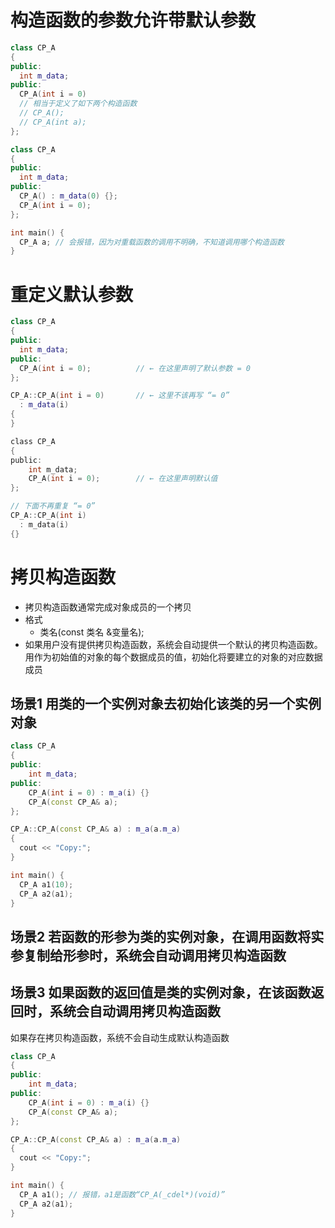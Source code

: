 # 构造函数的参数允许带默认参数

```cpp
class CP_A
{
public:
  int m_data;
public:
  CP_A(int i = 0)
  // 相当于定义了如下两个构造函数
  // CP_A();
  // CP_A(int a);
};
```

```cpp
class CP_A
{
public:
  int m_data;
public:
  CP_A() : m_data(0) {};
  CP_A(int i = 0);
};

int main() {
  CP_A a; // 会报错，因为对重载函数的调用不明确，不知道调用哪个构造函数
}
```

# 重定义默认参数

```cpp
class CP_A
{
public:
  int m_data;
public:
  CP_A(int i = 0);          // ← 在这里声明了默认参数 = 0
};

CP_A::CP_A(int i = 0)       // ← 这里不该再写 “= 0”
  : m_data(i)
{
}

```

```c
class CP_A
{
public:
    int m_data;
    CP_A(int i = 0);        // ← 在这里声明默认值
};

// 下面不再重复 “= 0”
CP_A::CP_A(int i)
  : m_data(i)
{}
```

# 拷贝构造函数

- 拷贝构造函数通常完成对象成员的一个拷贝
- 格式
  - 类名(const 类名 &变量名);
- 如果用户没有提供拷贝构造函数，系统会自动提供一个默认的拷贝构造函数。用作为初始值的对象的每个数据成员的值，初始化将要建立的对象的对应数据成员

## 场景1 用类的一个实例对象去初始化该类的另一个实例对象

```cpp
class CP_A
{
public:
    int m_data;
public:
  	CP_A(int i = 0) : m_a(i) {}
  	CP_A(const CP_A& a);
};

CP_A::CP_A(const CP_A& a) : m_a(a.m_a)
{
  cout << "Copy:";
}

int main() {
  CP_A a1(10);
  CP_A a2(a1);
}
```

## 场景2 若函数的形参为类的实例对象，在调用函数将实参复制给形参时，系统会自动调用拷贝构造函数



## 场景3 如果函数的返回值是类的实例对象，在该函数返回时，系统会自动调用拷贝构造函数



如果存在拷贝构造函数，系统不会自动生成默认构造函数





```cpp
class CP_A
{
public:
    int m_data;
public:
  	CP_A(int i = 0) : m_a(i) {}
  	CP_A(const CP_A& a);
};

CP_A::CP_A(const CP_A& a) : m_a(a.m_a)
{
  cout << "Copy:";
}

int main() {
  CP_A a1(); // 报错，a1是函数“CP_A(_cdel*)(void)”
  CP_A a2(a1);
}
```



